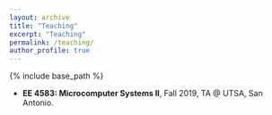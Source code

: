 ```yaml
---
layout: archive
title: "Teaching"
excerpt: "Teaching"
permalink: /teaching/
author_profile: true
---
```


{% include base_path %}

* <b>EE 4583: Microcomputer Systems II</b>, Fall 2019, TA @ UTSA, San Antonio.

